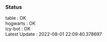 ### Status


table : OK  
hogwarts : OK  
icy-bot : OK  
Latest Update : 2022-08-01 22:09:40.378697
